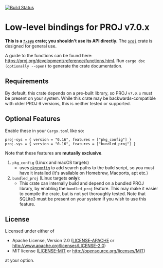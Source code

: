 [![Build Status](https://travis-ci.org/georust/proj-sys.svg?branch=master)](https://travis-ci.org/georust/proj-sys)

# Low-level bindings for PROJ v7.0.x
**This is a [`*-sys`](https://doc.rust-lang.org/cargo/reference/build-scripts.html#a-sys-packages) crate; you shouldn't use its API directly.** The [`proj`](https://github.com/georust/proj) crate is designed for general use.

A guide to the functions can be found here: https://proj.org/development/reference/functions.html. Run `cargo doc (optionally --open)` to generate the crate documentation.

## Requirements

By default, this crate depends on a pre-built library, so PROJ `v7.0.x` must be present on your system. While this crate may be backwards-compatible with older PROJ 6 versions, this is neither tested or supported.

## Optional Features
Enable these in your `Cargo.toml` like so:

`proj-sys = { version = "0.16", features = ["pkg_config"] }`  
`proj-sys = { version = "0.16", features = ["bundled_proj"] }`  

Note that these features are **mutually exclusive**.

1. `pkg_config` (Linux and macOS targets)
    - uses [`pkgconfig`](https://en.wikipedia.org/wiki/Pkg-config) to add search paths to the build script, so you must have it installed (it's available on Homebrew, Macports, apt etc.)
2. `bundled_proj` (Linux targets **only**):
    - This crate can internally build and depend on a bundled PROJ library, by enabling the `bundled_proj` feature. This may make it easier to compile the crate, but is not yet thoroughly tested. Note that SQLite3 must be present on your system if you wish to use this feature.

## License

Licensed under either of

 * Apache License, Version 2.0 ([LICENSE-APACHE](LICENSE-APACHE) or http://www.apache.org/licenses/LICENSE-2.0)
 * MIT license ([LICENSE-MIT](LICENSE-MIT) or http://opensource.org/licenses/MIT)

at your option.
